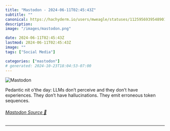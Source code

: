 ```yaml
---
title: "Mastodon - 2024-06-11T02:45:43Z"
subtitle: ""
canonical: https://hachyderm.io/users/mweagle/statuses/112595693954890184
description:
image: "/images/mastodon.png"

date: 2024-06-11T02:45:43Z
lastmod: 2024-06-11T02:45:43Z
image: ""
tags: ["Social Media"]

categories: ["mastodon"]
# generated: 2024-10-23T18:04:53-07:00
---
```

![Mastodon](/images/mastodon.png)

<p>Pedantic nit o’the day: LLMs don’t perceive and they don’t have experiences. They don’t have hallucinations. They emit erroneous token sequences.</p>


###### [Mastodon Source 🐘](https://hachyderm.io/@mweagle/112595693954890184)

___
